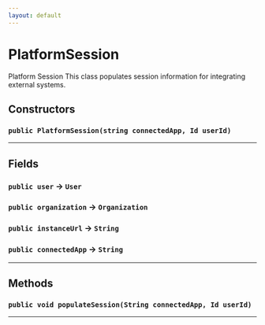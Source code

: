 ```yaml
---
layout: default
---
```

# PlatformSession

Platform Session This class populates session information for integrating external systems.

## Constructors
### `public PlatformSession(string connectedApp, Id userId)`
---
## Fields

### `public user` → `User`


### `public organization` → `Organization`


### `public instanceUrl` → `String`


### `public connectedApp` → `String`


---
## Methods
### `public void populateSession(String connectedApp, Id userId)`
---
